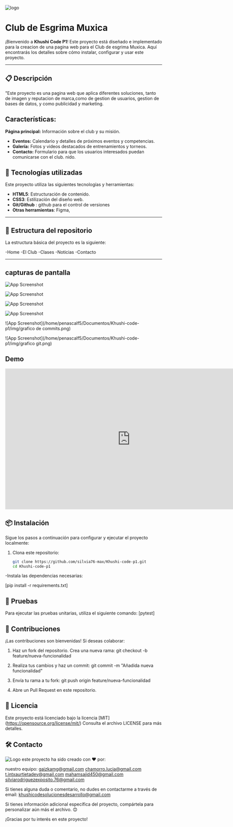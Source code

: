 ![logo](https://github.com/silvia76-max/Khushi-code-p1/blob/main/img/logo-esgrima.svg)

# Club de Esgrima Muxica

¡Bienvenido a **Khushi Code P1**! Este proyecto está diseñado e implementado para la creacion de una pagina web para el Club de esgrima Muxica. Aquí encontrarás los detalles sobre cómo instalar, configurar y usar este proyecto.

---

## 📋 Descripción

"Este proyecto es una pagina web que aplica diferentes soluciones, tanto de imagen y reputacion de marca,como de gestion de usuarios, gestion de bases de datos, y como publicidad y marketing.

## Características:

**Página principal:** Información sobre el club y su misión.
- **Eventos:** Calendario y detalles de próximos eventos y competencias.
- **Galería:** Fotos y videos destacados de entrenamientos y torneos.
- **Contacto:** Formulario para que los usuarios interesados puedan comunicarse con el club.
nido.

## 🚀 Tecnologías utilizadas

Este proyecto utiliza las siguientes tecnologías y herramientas:

-  **HTML5**: Estructuración de contenido.
- **CSS3**: Estilización del diseño web.
- **Git/Github** : github para el control de versiones
- **Otras herramientas**: Figma, 

---

## 📂 Estructura del repositorio

La estructura básica del proyecto es la siguiente:

-Home
-El Club
-Clases
-Noticias
-Contacto

---
## capturas de pantalla
![App Screenshot](https://github.com/silvia76-max/Khushi-code-p1/blob/main/img/contacto/esgrima-01.jpeg)

![App Screenshot](https://github.com/silvia76-max/Khushi-code-p1/blob/main/img/home/esgrima-corto-home.jpeg)

![App Screenshot](https://github.com/silvia76-max/Khushi-code-p1/blob/main/img/home/background3.png)

![App Screenshot](https://github.com/silvia76-max/Khushi-code-p1/blob/main/img/contacto/Localizaci%C3%B3n-MUXIKA-escuela.png)


![App Screenshot](/home/penascalf5/Documentos/Khushi-code-p1/img/grafico de commits.png)

![App Screenshot](/home/penascalf5/Documentos/Khushi-code-p1/img/grafico git.png)


## Demo
<iframe style="border: 1px solid rgba(0, 0, 0, 0.1);" width="800" height="450" src="https://embed.figma.com/proto/UkLaXlNG5tFib74SMrGNir/Club-de-Esgrima-Muxica?node-id=5-1687&embed-host=share" allowfullscreen></iframe>



## 📦 Instalación

Sigue los pasos a continuación para configurar y ejecutar el proyecto localmente:

1. Clona este repositorio:
   ```bash
   git clone https://github.com/silvia76-max/Khushi-code-p1.git
   cd Khushi-code-p1
-Instala las dependencias necesarias:

[pip install -r requirements.txt]

## 🧪 Pruebas
Para ejecutar las pruebas unitarias, utiliza el siguiente comando:
  [pytest]

## 🤝 Contribuciones
¡Las contribuciones son bienvenidas! Si deseas colaborar:

   1. Haz un fork del repositorio.
      Crea una nueva rama:
      git checkout -b feature/nueva-funcionalidad

   2. Realiza tus cambios y haz un commit:
      git commit -m "Añadida nueva funcionalidad"

   3. Envía tu rama a tu fork:
      git push origin feature/nueva-funcionalidad

   4. Abre un Pull Request en este repositorio.

## 📄 Licencia

Este proyecto está licenciado bajo la licencia [MIT] (https://opensource.org/license/mit/) Consulta el archivo LICENSE para más detalles.


## 🛠 Contacto 
![Logo](https://github.com/silvia76-max/Khushi-code-p1/blob/main/img/khushi-code-horizontal.svg)
este proyecto ha sido creado con ❤️ por:

nuestro equipo:
gaizkamg@gmail.com
chamorro.lucia@gmail.com
t.intxaurtietadev@gmail.com
mahamsajid450@gmail.com
silviarodriguezexposito.76@gmail.com

Si tienes alguna duda o comentario, no dudes en contactarme a través de
 email: khushicodesolucionesdesarrollo@gmail.com

Si tienes información adicional específica del proyecto, compártela para personalizar aún más el archivo. 😊

¡Gracias por tu interés en este proyecto!